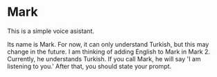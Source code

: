 # Mark
This is a simple voice asistant.

Its name is Mark. For now, it can only understand Turkish, but this may change in the future. I am thinking of adding English to Mark in Mark 2. Currently, he understands Turkish. If you call Mark, he will say 'I am listening to you.' After that, you should state your prompt.
